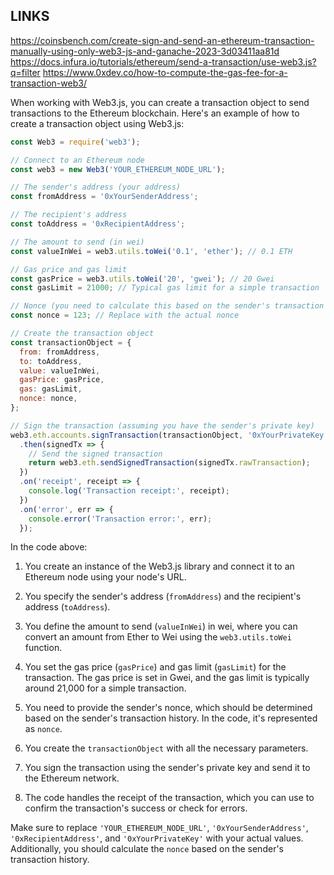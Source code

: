 ## LINKS
https://coinsbench.com/create-sign-and-send-an-ethereum-transaction-manually-using-only-web3-js-and-ganache-2023-3d03411aa81d
https://docs.infura.io/tutorials/ethereum/send-a-transaction/use-web3.js?q=filter
https://www.0xdev.co/how-to-compute-the-gas-fee-for-a-transaction-web3/

When working with Web3.js, you can create a transaction object to send transactions to the Ethereum blockchain. Here's an example of how to create a transaction object using Web3.js:

```javascript
const Web3 = require('web3');

// Connect to an Ethereum node
const web3 = new Web3('YOUR_ETHEREUM_NODE_URL');

// The sender's address (your address)
const fromAddress = '0xYourSenderAddress';

// The recipient's address
const toAddress = '0xRecipientAddress';

// The amount to send (in wei)
const valueInWei = web3.utils.toWei('0.1', 'ether'); // 0.1 ETH

// Gas price and gas limit
const gasPrice = web3.utils.toWei('20', 'gwei'); // 20 Gwei
const gasLimit = 21000; // Typical gas limit for a simple transaction

// Nonce (you need to calculate this based on the sender's transaction history)
const nonce = 123; // Replace with the actual nonce

// Create the transaction object
const transactionObject = {
  from: fromAddress,
  to: toAddress,
  value: valueInWei,
  gasPrice: gasPrice,
  gas: gasLimit,
  nonce: nonce,
};

// Sign the transaction (assuming you have the sender's private key)
web3.eth.accounts.signTransaction(transactionObject, '0xYourPrivateKey')
  .then(signedTx => {
    // Send the signed transaction
    return web3.eth.sendSignedTransaction(signedTx.rawTransaction);
  })
  .on('receipt', receipt => {
    console.log('Transaction receipt:', receipt);
  })
  .on('error', err => {
    console.error('Transaction error:', err);
  });
```

In the code above:

1. You create an instance of the Web3.js library and connect it to an Ethereum node using your node's URL.

2. You specify the sender's address (`fromAddress`) and the recipient's address (`toAddress`).

3. You define the amount to send (`valueInWei`) in wei, where you can convert an amount from Ether to Wei using the `web3.utils.toWei` function.

4. You set the gas price (`gasPrice`) and gas limit (`gasLimit`) for the transaction. The gas price is set in Gwei, and the gas limit is typically around 21,000 for a simple transaction.

5. You need to provide the sender's nonce, which should be determined based on the sender's transaction history. In the code, it's represented as `nonce`.

6. You create the `transactionObject` with all the necessary parameters.

7. You sign the transaction using the sender's private key and send it to the Ethereum network.

8. The code handles the receipt of the transaction, which you can use to confirm the transaction's success or check for errors.

Make sure to replace `'YOUR_ETHEREUM_NODE_URL'`, `'0xYourSenderAddress'`, `'0xRecipientAddress'`, and `'0xYourPrivateKey'` with your actual values. Additionally, you should calculate the `nonce` based on the sender's transaction history.
